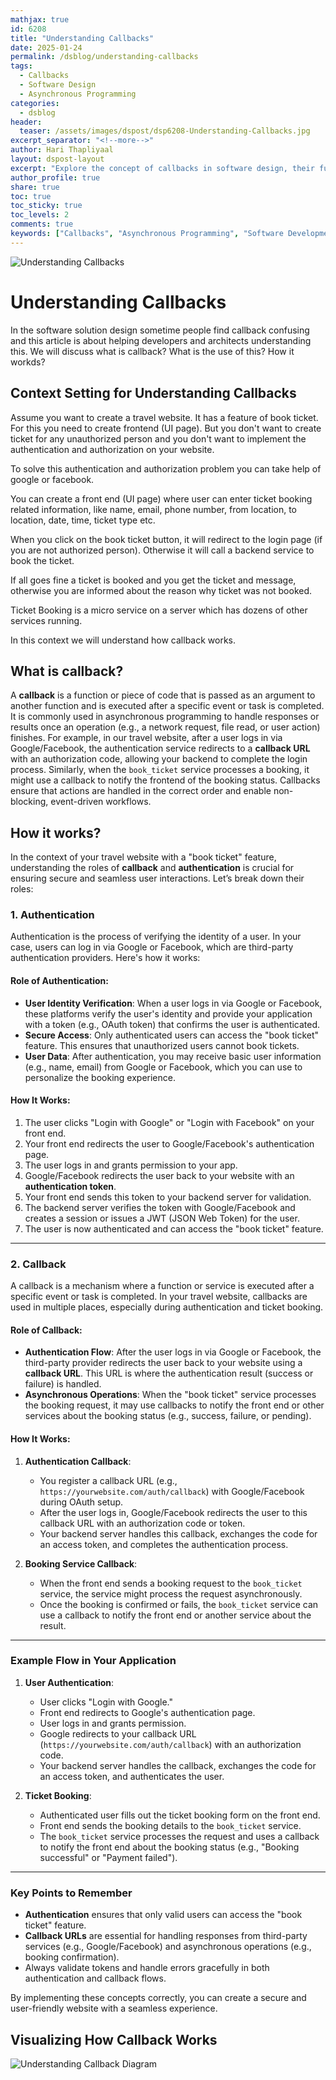 ```yaml
---
mathjax: true
id: 6208
title: "Understanding Callbacks"
date: 2025-01-24
permalink: /dsblog/understanding-callbacks
tags:
  - Callbacks
  - Software Design
  - Asynchronous Programming
categories:
  - dsblog
header:
  teaser: /assets/images/dspost/dsp6208-Understanding-Callbacks.jpg
excerpt_separator: "<!--more-->"
author: Hari Thapliyaal
layout: dspost-layout
excerpt: "Explore the concept of callbacks in software design, their functionality, and their use in asynchronous programming."
author_profile: true
share: true
toc: true
toc_sticky: true
toc_levels: 2
comments: true
keywords: ["Callbacks", "Asynchronous Programming", "Software Development", "Programming Concepts"]  
---
```


![Understanding Callbacks](/assets/images/dspost/dsp6208-Understanding-Callbacks.jpg)

# Understanding Callbacks

In the software solution design sometime people find callback confusing and this article is about helping developers and architects understanding this. We will discuss what is callback? What is the use of this? How it workds?

## Context Setting for Understanding Callbacks

Assume you want to create a travel website. It has a feature of book ticket. For this you need to create frontend (UI page). But you don't want to create ticket for any unauthorized person and you don't want to implement the authentication and authorization on your website. 

To solve this authentication and authorization problem you can take help of google or facebook.

You can create a front end (UI page) where user can enter ticket booking related information, like name, email, phone number, from location, to location, date, time, ticket type etc.

When you click on the book ticket button, it will redirect to the login page (if you are not authorized person). Otherwise it will call a backend service to book the ticket. 

If all goes fine a ticket is booked and you get the ticket and message, otherwise you are informed about the reason why ticket was not booked.

Ticket Booking is a micro service on a server which has dozens of other services running. 

In this context we will understand how callback works.


## What is callback?
A **callback** is a function or piece of code that is passed as an argument to another function and is executed after a specific event or task is completed. It is commonly used in asynchronous programming to handle responses or results once an operation (e.g., a network request, file read, or user action) finishes. For example, in our travel website, after a user logs in via Google/Facebook, the authentication service redirects to a **callback URL** with an authorization code, allowing your backend to complete the login process. Similarly, when the `book_ticket` service processes a booking, it might use a callback to notify the frontend of the booking status. Callbacks ensure that actions are handled in the correct order and enable non-blocking, event-driven workflows.


## How it works?

In the context of your travel website with a "book ticket" feature, understanding the roles of **callback** and **authentication** is crucial for ensuring secure and seamless user interactions. Let’s break down their roles:

### **1. Authentication**
Authentication is the process of verifying the identity of a user. In your case, users can log in via Google or Facebook, which are third-party authentication providers. Here's how it works:

#### **Role of Authentication:**
- **User Identity Verification**: When a user logs in via Google or Facebook, these platforms verify the user's identity and provide your application with a token (e.g., OAuth token) that confirms the user is authenticated.
- **Secure Access**: Only authenticated users can access the "book ticket" feature. This ensures that unauthorized users cannot book tickets.
- **User Data**: After authentication, you may receive basic user information (e.g., name, email) from Google or Facebook, which you can use to personalize the booking experience.

#### **How It Works:**
1. The user clicks "Login with Google" or "Login with Facebook" on your front end.
2. Your front end redirects the user to Google/Facebook's authentication page.
3. The user logs in and grants permission to your app.
4. Google/Facebook redirects the user back to your website with an **authentication token**.
5. Your front end sends this token to your backend server for validation.
6. The backend server verifies the token with Google/Facebook and creates a session or issues a JWT (JSON Web Token) for the user.
7. The user is now authenticated and can access the "book ticket" feature.

---

### **2. Callback**
A callback is a mechanism where a function or service is executed after a specific event or task is completed. In your travel website, callbacks are used in multiple places, especially during authentication and ticket booking.

#### **Role of Callback:**
- **Authentication Flow**: After the user logs in via Google or Facebook, the third-party provider redirects the user back to your website using a **callback URL**. This URL is where the authentication result (success or failure) is handled.
- **Asynchronous Operations**: When the "book ticket" service processes the booking request, it may use callbacks to notify the front end or other services about the booking status (e.g., success, failure, or pending).

#### **How It Works:**
1. **Authentication Callback**:
   - You register a callback URL (e.g., `https://yourwebsite.com/auth/callback`) with Google/Facebook during OAuth setup.
   - After the user logs in, Google/Facebook redirects the user to this callback URL with an authorization code or token.
   - Your backend server handles this callback, exchanges the code for an access token, and completes the authentication process.

2. **Booking Service Callback**:
   - When the front end sends a booking request to the `book_ticket` service, the service might process the request asynchronously.
   - Once the booking is confirmed or fails, the `book_ticket` service can use a callback to notify the front end or another service about the result.

---

### **Example Flow in Your Application**
1. **User Authentication**:
   - User clicks "Login with Google."
   - Front end redirects to Google's authentication page.
   - User logs in and grants permission.
   - Google redirects to your callback URL (`https://yourwebsite.com/auth/callback`) with an authorization code.
   - Your backend server handles the callback, exchanges the code for an access token, and authenticates the user.

2. **Ticket Booking**:
   - Authenticated user fills out the ticket booking form on the front end.
   - Front end sends the booking details to the `book_ticket` service.
   - The `book_ticket` service processes the request and uses a callback to notify the front end about the booking status (e.g., "Booking successful" or "Payment failed").

---

### **Key Points to Remember**
- **Authentication** ensures that only valid users can access the "book ticket" feature.
- **Callback URLs** are essential for handling responses from third-party services (e.g., Google/Facebook) and asynchronous operations (e.g., booking confirmation).
- Always validate tokens and handle errors gracefully in both authentication and callback flows.

By implementing these concepts correctly, you can create a secure and user-friendly website with a seamless experience.

## Visualizing How Callback Works

![Understanding Callback Diagram](/assets/images/dspost/mermaid-code/dsp6208-callback-doagram.jpg)



